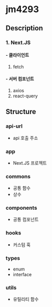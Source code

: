 # jm4293

## Description
### 1. Next.JS

#### - 클라이언트
1. fetch

#### - 서버 컴포넌트
1. axios
1. react-query

## Structure
### api-url
- api 호출 주소
### app
- Next.JS 프로젝트
### commons
- 공통 함수
- 상수
### components
- 공통 컴포넌트
### hooks
- 커스텀 훅
### types
- enum
- interface
### utils
- 유틸리티 함수

